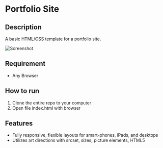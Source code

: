 # Portfolio Site

## Description

A basic HTML/CSS template for a portfolio site.

![Screenshot](http://i.imgur.com/lL86Pot.png)

## Requirement

* Any Browser

## How to run

1. Clone the entire repo to your computer
2. Open file index.html with browser

## Features

* Fully responsive, flexible layouts for smart-phones, iPads, and desktops
* Utilizes art directions with srcset, sizes, picture elements, HTML5
